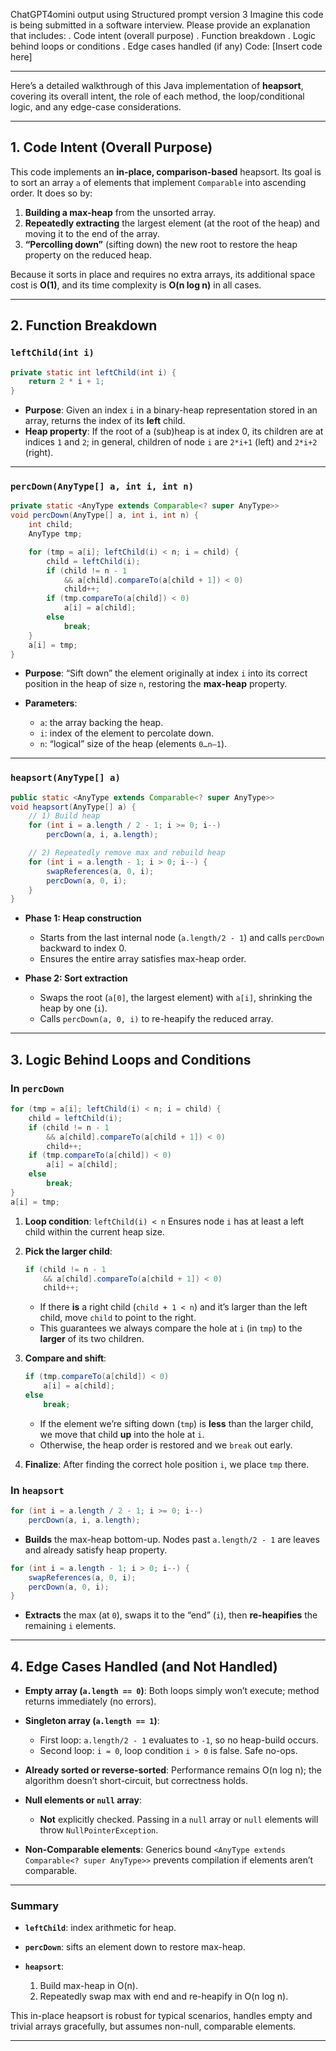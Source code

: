 ChatGPT4omini output using Structured prompt version 3
Imagine this code is being submitted in a software interview.
  Please provide an explanation that includes:
    . Code intent (overall purpose)
    . Function breakdown
    . Logic behind loops or conditions
    . Edge cases handled (if any)
Code:
[Insert code here]

-----------------------------------------------------------------------------------------------------
Here’s a detailed walkthrough of this Java implementation of **heapsort**, covering its overall intent, the role of each method, the loop/conditional logic, and any edge-case considerations.

---

## 1. Code Intent (Overall Purpose)

This code implements an **in-place, comparison-based** heapsort. Its goal is to sort an array `a` of elements that implement `Comparable` into ascending order. It does so by:

1. **Building a max-heap** from the unsorted array.
2. **Repeatedly extracting** the largest element (at the root of the heap) and moving it to the end of the array.
3. **“Percolling down”** (sifting down) the new root to restore the heap property on the reduced heap.

Because it sorts in place and requires no extra arrays, its additional space cost is **O(1)**, and its time complexity is **O(n log n)** in all cases.

---

## 2. Function Breakdown

### `leftChild(int i)`

```java
private static int leftChild(int i) {
    return 2 * i + 1;
}
```

* **Purpose**: Given an index `i` in a binary-heap representation stored in an array, returns the index of its **left** child.
* **Heap property**: If the root of a (sub)heap is at index 0, its children are at indices `1` and `2`; in general, children of node `i` are `2*i+1` (left) and `2*i+2` (right).

---

### `percDown(AnyType[] a, int i, int n)`

```java
private static <AnyType extends Comparable<? super AnyType>>
void percDown(AnyType[] a, int i, int n) {
    int child;
    AnyType tmp;

    for (tmp = a[i]; leftChild(i) < n; i = child) {
        child = leftChild(i);
        if (child != n - 1
            && a[child].compareTo(a[child + 1]) < 0)
            child++;
        if (tmp.compareTo(a[child]) < 0)
            a[i] = a[child];
        else
            break;
    }
    a[i] = tmp;
}
```

* **Purpose**: “Sift down” the element originally at index `i` into its correct position in the heap of size `n`, restoring the **max-heap** property.
* **Parameters**:

  * `a`: the array backing the heap.
  * `i`: index of the element to percolate down.
  * `n`: “logical” size of the heap (elements `0…n–1`).

---

### `heapsort(AnyType[] a)`

```java
public static <AnyType extends Comparable<? super AnyType>>
void heapsort(AnyType[] a) {
    // 1) Build heap
    for (int i = a.length / 2 - 1; i >= 0; i--)
        percDown(a, i, a.length);

    // 2) Repeatedly remove max and rebuild heap
    for (int i = a.length - 1; i > 0; i--) {
        swapReferences(a, 0, i);
        percDown(a, 0, i);
    }
}
```

* **Phase 1: Heap construction**

  * Starts from the last internal node (`a.length/2 - 1`) and calls `percDown` backward to index 0.
  * Ensures the entire array satisfies max-heap order.

* **Phase 2: Sort extraction**

  * Swaps the root (`a[0]`, the largest element) with `a[i]`, shrinking the heap by one (`i`).
  * Calls `percDown(a, 0, i)` to re-heapify the reduced array.

---

## 3. Logic Behind Loops and Conditions

### In `percDown`

```java
for (tmp = a[i]; leftChild(i) < n; i = child) {
    child = leftChild(i);
    if (child != n - 1
        && a[child].compareTo(a[child + 1]) < 0)
        child++;
    if (tmp.compareTo(a[child]) < 0)
        a[i] = a[child];
    else
        break;
}
a[i] = tmp;
```

1. **Loop condition**: `leftChild(i) < n`
   Ensures node `i` has at least a left child within the current heap size.
2. **Pick the larger child**:

   ```java
   if (child != n - 1
       && a[child].compareTo(a[child + 1]) < 0)
       child++;
   ```

   * If there **is** a right child (`child + 1 < n`) and it’s larger than the left child, move `child` to point to the right.
   * This guarantees we always compare the hole at `i` (in `tmp`) to the **larger** of its two children.
3. **Compare and shift**:

   ```java
   if (tmp.compareTo(a[child]) < 0)
       a[i] = a[child];
   else
       break;
   ```

   * If the element we’re sifting down (`tmp`) is **less** than the larger child, we move that child **up** into the hole at `i`.
   * Otherwise, the heap order is restored and we `break` out early.
4. **Finalize**:
   After finding the correct hole position `i`, we place `tmp` there.

### In `heapsort`

```java
for (int i = a.length / 2 - 1; i >= 0; i--)
    percDown(a, i, a.length);
```

* **Builds** the max-heap bottom-up. Nodes past `a.length/2 - 1` are leaves and already satisfy heap property.

```java
for (int i = a.length - 1; i > 0; i--) {
    swapReferences(a, 0, i);
    percDown(a, 0, i);
}
```

* **Extracts** the max (at `0`), swaps it to the “end” (`i`), then **re-heapifies** the remaining `i` elements.

---

## 4. Edge Cases Handled (and Not Handled)

* **Empty array (`a.length == 0`)**:
  Both loops simply won’t execute; method returns immediately (no errors).
* **Singleton array (`a.length == 1`)**:

  * First loop: `a.length/2 - 1` evaluates to `-1`, so no heap-build occurs.
  * Second loop: `i = 0`, loop condition `i > 0` is false. Safe no-ops.
* **Already sorted or reverse-sorted**:
  Performance remains O(n log n); the algorithm doesn’t short-circuit, but correctness holds.
* **Null elements or `null` array**:

  * **Not** explicitly checked. Passing in a `null` array or `null` elements will throw `NullPointerException`.
* **Non-Comparable elements**:
  Generics bound `<AnyType extends Comparable<? super AnyType>>` prevents compilation if elements aren’t comparable.

---

### Summary

* **`leftChild`**: index arithmetic for heap.
* **`percDown`**: sifts an element down to restore max-heap.
* **`heapsort`**:

  1. Build max-heap in O(n).
  2. Repeatedly swap max with end and re-heapify in O(n log n).

This in-place heapsort is robust for typical scenarios, handles empty and trivial arrays gracefully, but assumes non-null, comparable elements.

-----------------------------------------------------------------------------------------------------